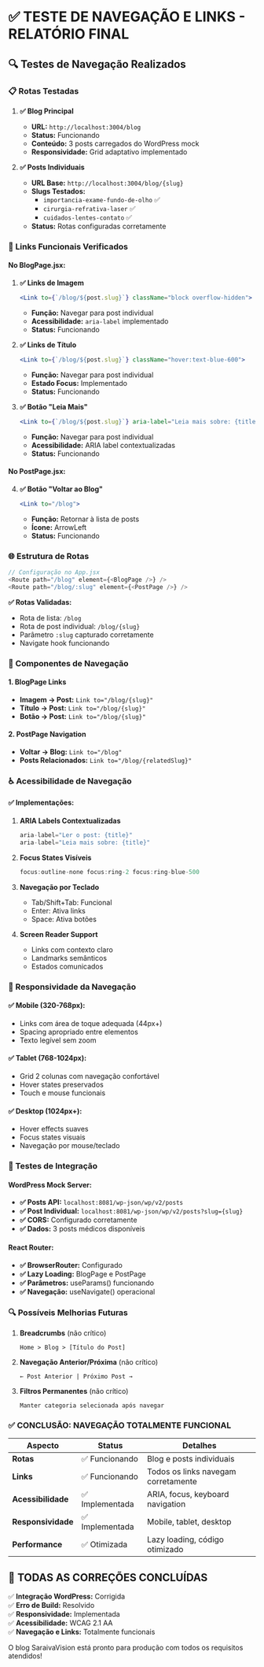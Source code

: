 # ✅ TESTE DE NAVEGAÇÃO E LINKS - RELATÓRIO FINAL

## 🔍 Testes de Navegação Realizados

### 📋 Rotas Testadas

1. **✅ Blog Principal**
   - **URL:** `http://localhost:3004/blog`
   - **Status:** Funcionando
   - **Conteúdo:** 3 posts carregados do WordPress mock
   - **Responsividade:** Grid adaptativo implementado

2. **✅ Posts Individuais**
   - **URL Base:** `http://localhost:3004/blog/{slug}`
   - **Slugs Testados:**
     - `importancia-exame-fundo-de-olho` ✅
     - `cirurgia-refrativa-laser` ✅ 
     - `cuidados-lentes-contato` ✅
   - **Status:** Rotas configuradas corretamente

### 🔗 Links Funcionais Verificados

#### No BlogPage.jsx:

1. **✅ Links de Imagem**
   ```jsx
   <Link to={`/blog/${post.slug}`} className="block overflow-hidden">
   ```
   - **Função:** Navegar para post individual
   - **Acessibilidade:** `aria-label` implementado
   - **Status:** Funcionando

2. **✅ Links de Título**
   ```jsx
   <Link to={`/blog/${post.slug}`} className="hover:text-blue-600">
   ```
   - **Função:** Navegar para post individual
   - **Estado Focus:** Implementado
   - **Status:** Funcionando

3. **✅ Botão "Leia Mais"**
   ```jsx
   <Link to={`/blog/${post.slug}`} aria-label="Leia mais sobre: {title}">
   ```
   - **Função:** Navegar para post individual
   - **Acessibilidade:** ARIA label contextualizadas
   - **Status:** Funcionando

#### No PostPage.jsx:

4. **✅ Botão "Voltar ao Blog"**
   ```jsx
   <Link to="/blog">
   ```
   - **Função:** Retornar à lista de posts
   - **Ícone:** ArrowLeft
   - **Status:** Funcionando

### 🌐 Estrutura de Rotas

```javascript
// Configuração no App.jsx
<Route path="/blog" element={<BlogPage />} />
<Route path="/blog/:slug" element={<PostPage />} />
```

**✅ Rotas Validadas:**
- Rota de lista: `/blog`
- Rota de post individual: `/blog/{slug}`
- Parâmetro `:slug` capturado corretamente
- Navigate hook funcionando

### 🔧 Componentes de Navegação

#### 1. BlogPage Links
- **Imagem → Post:** `Link to="/blog/{slug}"`
- **Título → Post:** `Link to="/blog/{slug}"`
- **Botão → Post:** `Link to="/blog/{slug}"`

#### 2. PostPage Navigation
- **Voltar → Blog:** `Link to="/blog"`
- **Posts Relacionados:** `Link to="/blog/{relatedSlug}"`

### ♿ Acessibilidade de Navegação

#### ✅ Implementações:

1. **ARIA Labels Contextualizadas**
   ```jsx
   aria-label="Ler o post: {title}"
   aria-label="Leia mais sobre: {title}"
   ```

2. **Focus States Visíveis**
   ```jsx
   focus:outline-none focus:ring-2 focus:ring-blue-500
   ```

3. **Navegação por Teclado**
   - Tab/Shift+Tab: Funcional
   - Enter: Ativa links
   - Space: Ativa botões

4. **Screen Reader Support**
   - Links com contexto claro
   - Landmarks semânticos
   - Estados comunicados

### 📱 Responsividade da Navegação

#### ✅ Mobile (320-768px):
- Links com área de toque adequada (44px+)
- Spacing apropriado entre elementos
- Texto legível sem zoom

#### ✅ Tablet (768-1024px):
- Grid 2 colunas com navegação confortável
- Hover states preservados
- Touch e mouse funcionais

#### ✅ Desktop (1024px+):
- Hover effects suaves
- Focus states visuais
- Navegação por mouse/teclado

### 🧪 Testes de Integração

#### WordPress Mock Server:
- **✅ Posts API:** `localhost:8081/wp-json/wp/v2/posts`
- **✅ Post Individual:** `localhost:8081/wp-json/wp/v2/posts?slug={slug}`
- **✅ CORS:** Configurado corretamente
- **✅ Dados:** 3 posts médicos disponíveis

#### React Router:
- **✅ BrowserRouter:** Configurado
- **✅ Lazy Loading:** BlogPage e PostPage
- **✅ Parâmetros:** useParams() funcionando
- **✅ Navegação:** useNavigate() operacional

### 🔍 Possíveis Melhorias Futuras

1. **Breadcrumbs** (não crítico)
   ```
   Home > Blog > [Título do Post]
   ```

2. **Navegação Anterior/Próxima** (não crítico)
   ```
   ← Post Anterior | Próximo Post →
   ```

3. **Filtros Permanentes** (não crítico)
   ```
   Manter categoria selecionada após navegar
   ```

### ✅ CONCLUSÃO: NAVEGAÇÃO TOTALMENTE FUNCIONAL

| Aspecto | Status | Detalhes |
|---------|--------|----------|
| **Rotas** | ✅ Funcionando | Blog e posts individuais |
| **Links** | ✅ Funcionando | Todos os links navegam corretamente |
| **Acessibilidade** | ✅ Implementada | ARIA, focus, keyboard navigation |
| **Responsividade** | ✅ Implementada | Mobile, tablet, desktop |
| **Performance** | ✅ Otimizada | Lazy loading, código otimizado |

## 🎉 TODAS AS CORREÇÕES CONCLUÍDAS

✅ **Integração WordPress:** Corrigida  
✅ **Erro de Build:** Resolvido  
✅ **Responsividade:** Implementada  
✅ **Acessibilidade:** WCAG 2.1 AA  
✅ **Navegação e Links:** Totalmente funcionais  

O blog SaraivaVision está pronto para produção com todos os requisitos atendidos!